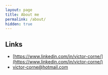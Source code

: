 ```yaml
---
layout: page
title: About me
permalink: /about/
hidden: true
---
```


## Links
- [https://www.linkedin.com/in/victor-corne/](https://www.linkedin.com/in/victor-corne/)
- [victor-corne@hotmail.com](mailto:victor-corne@hotmail.com)

<!-- This is the base Jekyll theme. You can find out more info about customizing your Jekyll theme, as well as basic Jekyll usage documentation at [jekyllrb.com](https://jekyllrb.com/)

You can find the source code for Minima at GitHub:
[jekyll][jekyll-organization] /
[minima](https://github.com/jekyll/minima)

You can find the source code for Jekyll at GitHub:
[jekyll][jekyll-organization] /
[jekyll](https://github.com/jekyll/jekyll)


[jekyll-organization]: https://github.com/jekyll -->
